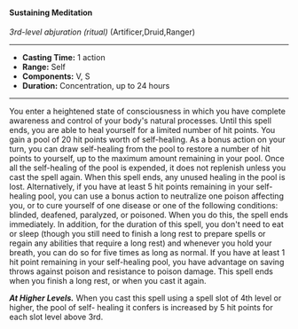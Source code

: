 #### Sustaining Meditation
*3rd-level abjuration* *(ritual)* (Artificer,Druid,Ranger)
___
- **Casting Time:** 1 action
- **Range:** Self
- **Components:** V, S
- **Duration:** Concentration, up to 24 hours
---
You enter a heightened state of consciousness in
which you have complete awareness and control of
your body's natural processes. Until this spell ends,
you are able to heal yourself for a limited number of
hit points. You gain a pool of 20 hit points worth of
self-healing. As a bonus action on your turn, you
can draw self-healing from the pool to restore a
number of hit points to yourself, up to the
maximum amount remaining in your pool.
Once all the self-healing of the pool is expended,
it does not replenish unless you cast the spell again.
When this spell ends, any unused healing in the
pool is lost.
Alternatively, if you have at least 5 hit points
remaining in your self-healing pool, you can use a
bonus action to neutralize one poison affecting you,
or to cure yourself of one disease or one of the
following conditions: blinded, deafened, paralyzed,
or poisoned. When you do this, the spell ends
immediately.
In addition, for the duration of this spell, you
don't need to eat or sleep (though you still need to
finish a long rest to prepare spells or regain any
abilities that require a long rest) and whenever you
hold your breath, you can do so for five times as
long as normal. If you have at least 1 hit point
remaining in your self-healing pool, you have
advantage on saving throws against poison and
resistance to poison damage.
This spell ends when you finish a long rest, or
when you cast it again.

***At Higher Levels.***  When you cast this spell using
a spell slot of 4th level or higher, the pool of self-
healing it confers is increased by 5 hit points for
each slot level above 3rd.
